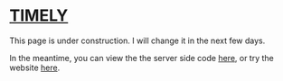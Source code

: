 # [TIMELY](https://time-ly.netlify.app)

This page is under construction. I will change it in the next few days. 

In the meantime, you can view the the server side code [here](https://github.com/lucabettini/timely-backend), or try the website [here](https://time-ly.netlify.app). 

<br>

